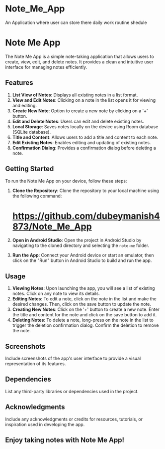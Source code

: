 # Note_Me_App
An Application where user can store there daily work routine shedule

# Note Me App

The Note Me App is a simple note-taking application that allows users to create, view, edit, and delete notes. It provides a clean and intuitive user interface for managing notes efficiently.

## Features
1. **List View of Notes**: Displays all existing notes in a list format.
2. **View and Edit Notes**: Clicking on a note in the list opens it for viewing and editing.
3. **Create New Note**: Option to create a new note by clicking on a '+' button.
4. **Edit and Delete Notes**: Users can edit and delete existing notes.
5. **Local Storage**: Saves notes locally on the device using Room database (SQLite database).
6. **Title and Content**: Allows users to add a title and content to each note.
7. **Edit Existing Notes**: Enables editing and updating of existing notes.
8. **Confirmation Dialog**: Provides a confirmation dialog before deleting a note.

## Getting Started
To run the Note Me App on your device, follow these steps:

1. **Clone the Repository**: Clone the repository to your local machine using the following command:
   
   # https://github.com/dubeymanish4873/Note_Me_App

3. **Open in Android Studio**: Open the project in Android Studio by navigating to the cloned directory and selecting the `note-me` folder.

4. **Run the App**: Connect your Android device or start an emulator, then click on the "Run" button in Android Studio to build and run the app.

## Usage
1. **Viewing Notes**: Upon launching the app, you will see a list of existing notes. Click on any note to view its details.
2. **Editing Notes**: To edit a note, click on the note in the list and make the desired changes. Then, click on the save button to update the note.
3. **Creating New Notes**: Click on the '+' button to create a new note. Enter the title and content for the note and click on the save button to add it.
4. **Deleting Notes**: To delete a note, long-press on the note in the list to trigger the deletion confirmation dialog. Confirm the deletion to remove the note.

## Screenshots
Include screenshots of the app's user interface to provide a visual representation of its features.

## Dependencies
List any third-party libraries or dependencies used in the project.

## Acknowledgments
Include any acknowledgments or credits for resources, tutorials, or inspiration used in developing the app.

## Enjoy taking notes with Note Me App!

